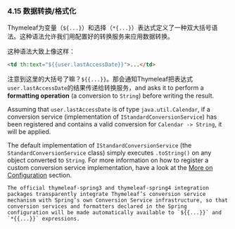 ### 4.15 数据转换/格式化

Thymeleaf为变量（`${...}`）和选择（`*{...}`）表达式定义了一种双大括号语法。这种语法允许我们用配置好的转换服务来应用数据转换。

这种语法大致上像这样：
```html
<td th:text="${{user.lastAccessDate}}">...</td>
```
注意到这里的大括号了嘛？`${{...}}`。那会通知Thymeleaf把表达式`user.lastAccessDate`的结果传递给转换服务，and asks it to perform a **formatting operation** (a conversion to `String`) before writing the result.

Assuming that `user.lastAccessDate` is of type `java.util.Calendar`, if a conversion service (implementation of `IStandardConversionService`) has been registered and contains a valid conversion for `Calendar -> String`, it will be applied.

The default implementation of `IStandardConversionService` (the `StandardConversionService` class) simply executes `.toString()` on any object converted to `String`. For more information on how to register a custom conversion service implementation, have a look at the [More on Configuration](http://www.thymeleaf.org/doc/tutorials/3.0/usingthymeleaf.html#more-on-configuration) section.
```
The official thymeleaf-spring3 and thymeleaf-spring4 integration packages transparently integrate Thymeleaf’s conversion service mechanism with Spring’s own Conversion Service infrastructure, so that conversion services and formatters declared in the Spring configuration will be made automatically available to `${{...}}` and `*{{...}}` expressions.
```
